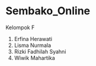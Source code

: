 # Sembako_Online
Kelompok F
1. Erfina Herawati
2. Lisma Nurmala
3. Rizki Fadhilah Syahni
4. Wiwik Mahartika 
